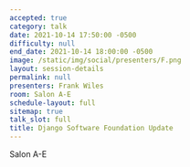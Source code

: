 ```yaml
---
accepted: true
category: talk
date: 2021-10-14 17:50:00 -0500
difficulty: null
end_date: 2021-10-14 18:00:00 -0500
image: /static/img/social/presenters/F.png
layout: session-details
permalink: null
presenters: Frank Wiles
room: Salon A-E
schedule-layout: full
sitemap: true
talk_slot: full
title: Django Software Foundation Update
---
```


Salon A-E
